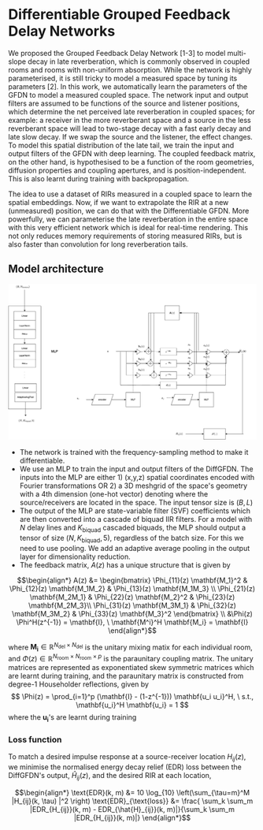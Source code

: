# Differentiable Grouped Feedback Delay Networks

We proposed the Grouped Feedback Delay Network [1-3] to model multi-slope decay in late reverberation, which is commonly observed in coupled rooms and rooms with non-uniform absorption.
While the network is highly parameterised, it is still tricky to model a measured space by tuning its parameters [2]. In this work, we automatically learn the parameters of the GFDN to model
a measured coupled space. The network input and output filters are assumed to be functions of the source and listener positions, which determine the net perceived late reverberation in coupled spaces; for example: a receiver in the more reverberant space and a source in the less reverberant space will lead to two-stage decay with a fast early decay and late slow decay. If we swap the source and the listener, the effect changes. To model this spatial distribution of the late tail, we train the input and output filters of the GFDN with deep learning. The coupled feedback matrix, on the other hand, is hypothesised to be a function of the room geometries, diffusion properties and coupling apertures, and is position-independent. This is also learnt during training with backpropagation.

The idea to use a dataset of RIRs measured in a coupled space to learn the spatial embeddings. Now, if we want to extrapolate the RIR at a new (unmeasured) position, we can do that with the
Differentiable GFDN. More powerfully, we can parameterise the late reverberation in the entire space with this very efficient network which is ideal for real-time rendering. This not only
reduces memory requirements of storing measured RIRs, but is also faster than convolution for long reverberation tails.

## Model architecture

!["Differentiable GFDN architecture"](./notes/diffGFDN.png)

- The network is trained with the frequency-sampling method to make it differentiable.
- We use an MLP to train the input and output filters of the DiffGFDN. The inputs into the MLP are either 1) (x,y,z) spatial coordinates encoded with Fourier transformations OR 2) a 3D meshgrid of the space's geometry with a 4th dimension (one-hot vector) denoting where the source/receivers are located in the space. The input tensor size is $(B, L)$
- The output of the MLP are state-variable filter (SVF) coefficients which are then converted into a cascade of biquad IIR filters. For a model with $N$ delay lines and $K_{\text{biquad}}$ cascaded biquads, the MLP should output a tensor of size $(N, K_{\text{biquad}}, 5)$, regardless of the batch size. For this we  need to use pooling.  We add an adaptive average pooling in the output layer for dimensionality reduction.
- The feedback matrix, $A(z)$ has a unique structure that is given by
``` math
\begin{align*}
A(z) &=
\begin{bmatrix}
\Phi_{11}(z) \mathbf{M_1}^2 & \Phi_{12}(z) \mathbf{M_1M_2} & \Phi_{13}(z) \mathbf{M_1M_3} \\ \Phi_{21}(z) \mathbf{M_2M_1} & \Phi_{22}(z) \mathbf{M_2}^2 &   \Phi_{23}(z) \mathbf{M_2M_3}\\
\Phi_{31}(z) \mathbf{M_3M_1} &  \Phi_{32}(z) \mathbf{M_3M_2} & 
 \Phi_{33}(z) \mathbf{M_3}^2
\end{bmatrix} \\
 &\Phi(z) \Phi^H(z^{-1}) = \mathbf{I}, \ \mathbf{M^i}^H \mathbf{M_i} = \mathbf{I}
 \end{align*}
```
where $\mathbf{M_i} \in \mathbb{R}^{N_\text{del} \times N_\text{del}}$ is the unitary mixing matix for each individual room, and $\Phi(z) \in \mathbb{R}^{N_\text{room} \times N_\text{room} \times p}$ is the paraunitary coupling matrix. The unitary matrices are represented as exponentiated skew symmetric matrices which are learnt during training, and the paraunitary matrix is constructed from degree-1 Householder reflections, given by
$$
\Phi(z) = \prod_{i=1}^p (\mathbf{I} - (1-z^{-1})) \mathbf{u_i u_i}^H, \ s.t., \mathbf{u_i}^H \mathbf{u_i} = 1
$$
where the $\mathbf{u_i}$'s are learnt during training

### Loss function

To match a desired impulse response at a source-receiver location $H_{ij}(z)$, we minimise the normalised energy decay relief (EDR) loss between the DiffGFDN's output, $\hat{H}_{ij}(z)$,  and the desired RIR at each location,

``` math
\begin{align*}
\text{EDR}(k, m) &= 10 \log_{10} \left(\sum_{\tau=m}^M |H_{ij}(k, \tau) |^2 \right) 
\text{EDR}_{\text{loss}} &= \frac{ \sum_k \sum_m |EDR_{H_{ij}}(k, m) - EDR_{\hat{H}_{ij}}(k, m)|}{\sum_k \sum_m |EDR_{H_{ij}}(k, m)|}
\end{align*}
```